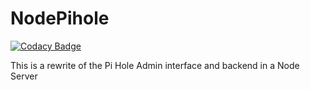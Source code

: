 # NodePihole

[![Codacy Badge](https://api.codacy.com/project/badge/Grade/01911f9b27f7480780cd22cf1459936c)](https://www.codacy.com/app/donmahallem/NodePihole?utm_source=github.com&utm_medium=referral&utm_content=donmahallem/NodePihole&utm_campaign=badger)


This is a rewrite of the Pi Hole Admin interface and backend in a Node Server

